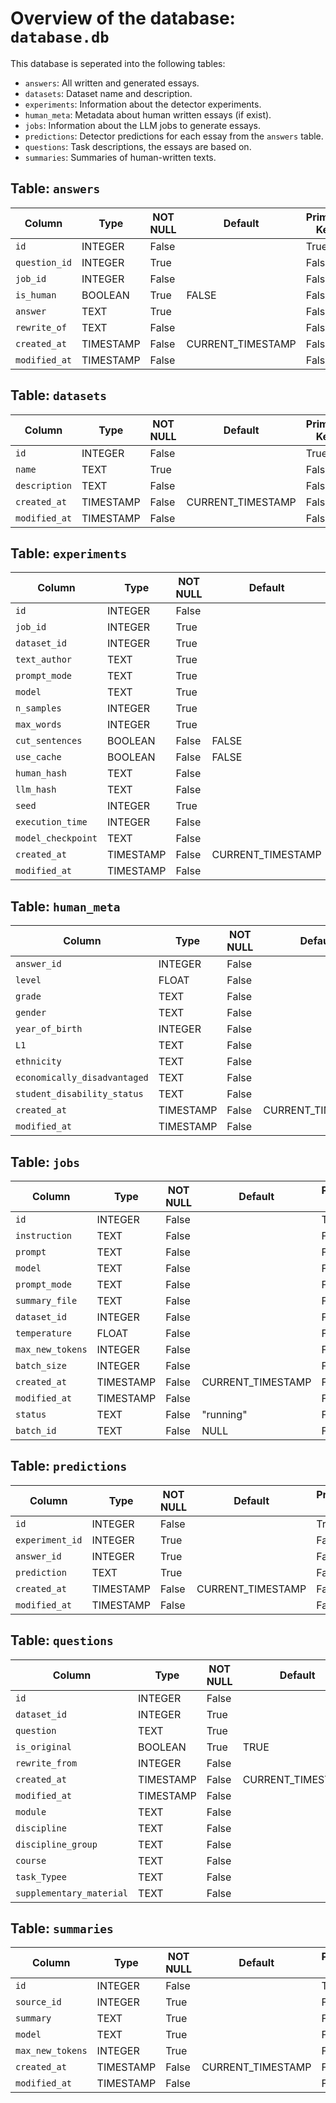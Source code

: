 # Overview of the database: `database.db`

This database is seperated into the following tables:

* `answers`: All written and generated essays.
* `datasets`: Dataset name and description.
* `experiments`: Information about the detector experiments.
* `human_meta`: Metadata about human written essays (if exist).
* `jobs`: Information about the LLM jobs to generate essays.
* `predictions`: Detector predictions for each essay from the `answers` table.
* `questions`: Task descriptions, the essays are based on.
* `summaries`: Summaries of human-written texts.

## Table: `answers`

| Column        | Type      | NOT NULL | Default           | Primary Key |
|---------------|-----------|----------|-------------------|-------------|
| `id`          | INTEGER   | False    |                   | True        |
| `question_id` | INTEGER   | True     |                   | False       |
| `job_id`      | INTEGER   | False    |                   | False       |
| `is_human`    | BOOLEAN   | True     | FALSE             | False       |
| `answer`      | TEXT      | True     |                   | False       |
| `rewrite_of`  | TEXT      | False    |                   | False       |
| `created_at`  | TIMESTAMP | False    | CURRENT_TIMESTAMP | False       |
| `modified_at` | TIMESTAMP | False    |                   | False       |

## Table: `datasets`

| Column        | Type      | NOT NULL | Default           | Primary Key |
|---------------|-----------|----------|-------------------|-------------|
| `id`          | INTEGER   | False    |                   | True        |
| `name`        | TEXT      | True     |                   | False       |
| `description` | TEXT      | False    |                   | False       |
| `created_at`  | TIMESTAMP | False    | CURRENT_TIMESTAMP | False       |
| `modified_at` | TIMESTAMP | False    |                   | False       |

## Table: `experiments`

| Column             | Type      | NOT NULL | Default           | Primary Key |
|--------------------|-----------|----------|-------------------|-------------|
| `id`               | INTEGER   | False    |                   | True        |
| `job_id`           | INTEGER   | True     |                   | False       |
| `dataset_id`       | INTEGER   | True     |                   | False       |
| `text_author`      | TEXT      | True     |                   | False       |
| `prompt_mode`      | TEXT      | True     |                   | False       |
| `model`            | TEXT      | True     |                   | False       |
| `n_samples`        | INTEGER   | True     |                   | False       |
| `max_words`        | INTEGER   | True     |                   | False       |
| `cut_sentences`    | BOOLEAN   | False    | FALSE             | False       |
| `use_cache`        | BOOLEAN   | False    | FALSE             | False       |
| `human_hash`       | TEXT      | False    |                   | False       |
| `llm_hash`         | TEXT      | False    |                   | False       |
| `seed`             | INTEGER   | True     |                   | False       |
| `execution_time`   | INTEGER   | False    |                   | False       |
| `model_checkpoint` | TEXT      | False    |                   | False       |
| `created_at`       | TIMESTAMP | False    | CURRENT_TIMESTAMP | False       |
| `modified_at`      | TIMESTAMP | False    |                   | False       |

## Table: `human_meta`

| Column                       | Type      | NOT NULL | Default           | Primary Key |
|------------------------------|-----------|----------|-------------------|-------------|
| `answer_id`                  | INTEGER   | False    |                   | True        |
| `level`                      | FLOAT     | False    |                   | False       |
| `grade`                      | TEXT      | False    |                   | False       |
| `gender`                     | TEXT      | False    |                   | False       |
| `year_of_birth`              | INTEGER   | False    |                   | False       |
| `L1`                         | TEXT      | False    |                   | False       |
| `ethnicity`                  | TEXT      | False    |                   | False       |
| `economically_disadvantaged` | TEXT      | False    |                   | False       |
| `student_disability_status`  | TEXT      | False    |                   | False       |
| `created_at`                 | TIMESTAMP | False    | CURRENT_TIMESTAMP | False       |
| `modified_at`                | TIMESTAMP | False    |                   | False       |

## Table: `jobs`

| Column           | Type      | NOT NULL | Default           | Primary Key |
|------------------|-----------|----------|-------------------|-------------|
| `id`             | INTEGER   | False    |                   | True        |
| `instruction`    | TEXT      | False    |                   | False       |
| `prompt`         | TEXT      | False    |                   | False       |
| `model`          | TEXT      | False    |                   | False       |
| `prompt_mode`    | TEXT      | False    |                   | False       |
| `summary_file`   | TEXT      | False    |                   | False       |
| `dataset_id`     | INTEGER   | False    |                   | False       |
| `temperature`    | FLOAT     | False    |                   | False       |
| `max_new_tokens` | INTEGER   | False    |                   | False       |
| `batch_size`     | INTEGER   | False    |                   | False       |
| `created_at`     | TIMESTAMP | False    | CURRENT_TIMESTAMP | False       |
| `modified_at`    | TIMESTAMP | False    |                   | False       |
| `status`         | TEXT      | False    | "running"         | False       |
| `batch_id`       | TEXT      | False    | NULL              | False       |

## Table: `predictions`

| Column          | Type      | NOT NULL | Default           | Primary Key |
|-----------------|-----------|----------|-------------------|-------------|
| `id`            | INTEGER   | False    |                   | True        |
| `experiment_id` | INTEGER   | True     |                   | False       |
| `answer_id`     | INTEGER   | True     |                   | False       |
| `prediction`    | TEXT      | True     |                   | False       |
| `created_at`    | TIMESTAMP | False    | CURRENT_TIMESTAMP | False       |
| `modified_at`   | TIMESTAMP | False    |                   | False       |

## Table: `questions`

| Column                   | Type      | NOT NULL | Default           | Primary Key |
|--------------------------|-----------|----------|-------------------|-------------|
| `id`                     | INTEGER   | False    |                   | True        |
| `dataset_id`             | INTEGER   | True     |                   | False       |
| `question`               | TEXT      | True     |                   | False       |
| `is_original`            | BOOLEAN   | True     | TRUE              | False       |
| `rewrite_from`           | INTEGER   | False    |                   | False       |
| `created_at`             | TIMESTAMP | False    | CURRENT_TIMESTAMP | False       |
| `modified_at`            | TIMESTAMP | False    |                   | False       |
| `module`                 | TEXT      | False    |                   | False       |
| `discipline`             | TEXT      | False    |                   | False       |
| `discipline_group`       | TEXT      | False    |                   | False       |
| `course`                 | TEXT      | False    |                   | False       |
| `task_Typee`             | TEXT      | False    |                   | False       |
| `supplementary_material` | TEXT      | False    |                   | False       |

## Table: `summaries`

| Column           | Type      | NOT NULL | Default           | Primary Key |
|------------------|-----------|----------|-------------------|-------------|
| `id`             | INTEGER   | False    |                   | True        |
| `source_id`      | INTEGER   | True     |                   | False       |
| `summary`        | TEXT      | True     |                   | False       |
| `model`          | TEXT      | True     |                   | False       |
| `max_new_tokens` | INTEGER   | True     |                   | False       |
| `created_at`     | TIMESTAMP | False    | CURRENT_TIMESTAMP | False       |
| `modified_at`    | TIMESTAMP | False    |                   | False       |
